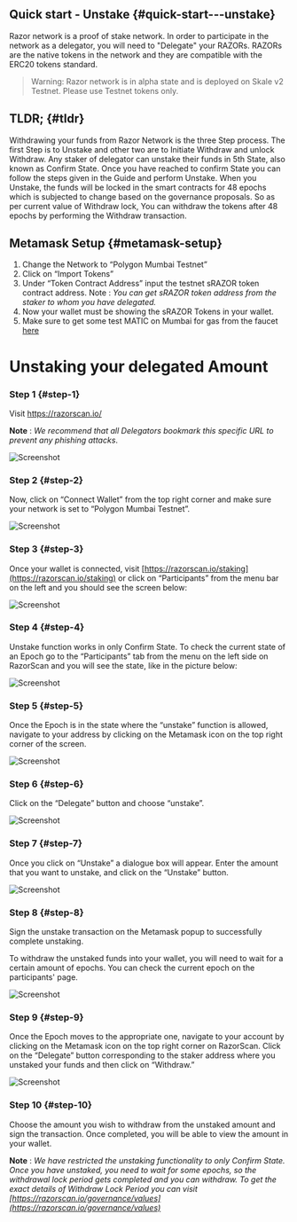## Quick start - Unstake {#quick-start---unstake}

Razor network is a proof of stake network. In order to participate in the network as a delegator, you will need to "Delegate" your RAZORs. RAZORs are the native tokens in the network and they are compatible with the ERC20 tokens standard.

> Warning: Razor network is in alpha state and is deployed on Skale v2 Testnet. Please use Testnet tokens only.

## TLDR; {#tldr}

Withdrawing your funds from Razor Network is the three Step process. The first Step is to Unstake and other two are to Initiate Withdraw and unlock Withdraw. Any staker of delegator can unstake their funds in 5th State, also known as Confirm State. Once you have reached to confirm State you can follow the steps given in the Guide and perform Unstake. When you Unstake, the funds will be locked in the smart contracts for 48 epochs which is subjected to change based on the governance proposals. So as per current value of Withdraw lock, You can withdraw the tokens after 48 epochs by performing the Withdraw transaction.

## Metamask Setup {#metamask-setup}

1. Change the Network to “Polygon Mumbai Testnet”
2. Click on “Import Tokens”
3. Under “Token Contract Address” input the testnet sRAZOR token contract address.
   Note : _You can get sRAZOR token address from the staker to whom you have delegated._
4. Now your wallet must be showing the sRAZOR Tokens in your wallet.
5. Make sure to get some test MATIC on Mumbai for gas from the faucet [here](https://faucet.polygon.technology/)

# Unstaking your delegated Amount

### Step 1 {#step-1}

Visit <https://razorscan.io/>

**Note** : _We recommend that all Delegators bookmark this specific URL to prevent any phishing attacks_.

![Screenshot](/img/1.png)

### Step 2 {#step-2}

Now, click on “Connect Wallet” from the top right corner and make sure your network is set to “Polygon Mumbai Testnet”.

![Screenshot](/img/2.png)

### Step 3 {#step-3}

Once your wallet is connected, visit [https://razorscan.io/staking](https://razorscan.io/staking) or click on “Participants” from the menu bar on the left and you should see the screen below:

![Screenshot](/img/3.png)

### Step 4 {#step-4}

Unstake function works in only Confirm State. To check the current state of an Epoch go to the “Participants” tab from the menu on the left side on RazorScan and you will see the state, like in the picture below:

![Screenshot](/img/8.png)

### Step 5 {#step-5}

Once the Epoch is in the state where the “unstake” function is allowed, navigate to your address by clicking on the Metamask icon on the top right corner of the screen.

![Screenshot](/img/9.png)

### Step 6 {#step-6}

Click on the “Delegate” button and choose “unstake”.

![Screenshot](/img/10.png)

### Step 7 {#step-7}

Once you click on “Unstake” a dialogue box will appear. Enter the amount that you want to unstake, and click on the “Unstake” button.

![Screenshot](/img/11.png)

### Step 8 {#step-8}

Sign the unstake transaction on the Metamask popup to successfully complete unstaking.

To withdraw the unstaked funds into your wallet, you will need to wait for a certain amount of epochs. You can check the current epoch on the participants' page.

![Screenshot](/img/12.png)

### Step 9 {#step-9}

Once the Epoch moves to the appropriate one, navigate to your account by clicking on the Metamask icon on the top right corner on RazorScan. Click on the “Delegate” button corresponding to the staker address where you unstaked your funds and then click on “Withdraw.”

![Screenshot](/img/13.png)

### Step 10 {#step-10}

Choose the amount you wish to withdraw from the unstaked amount and sign the transaction. Once completed, you will be able to view the amount in your wallet.

**Note** : _We have restricted the unstaking functionality to only Confirm State. Once you have unstaked, you need to wait for some epochs, so the withdrawal lock period gets completed and you can withdraw. To get the exact details of Withdraw Lock Period you can visit [https://razorscan.io/governance/values](https://razorscan.io/governance/values)_

